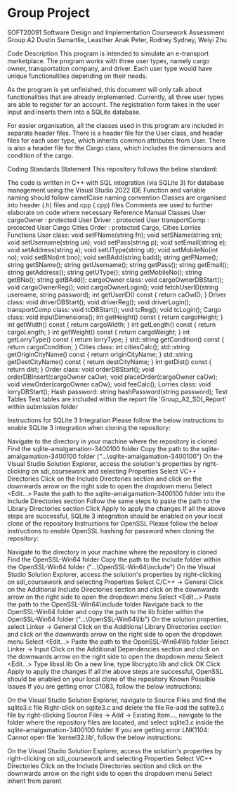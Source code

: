 # Group Project
SOFT20091 Software Design and Implementation Coursework Assessment
Group A2 Dustin Sumartlie, Leasther Anak Peter, Rodney Sydney, Weiyi Zhu

Code Description
This program is intended to simulate an e-transport marketplace. The program works with three user types, namely cargo owner, transportation company, and driver. Each user type would have unique functionalities depending on their needs.

As the program is yet unfinished, this document will only talk about functionalities that are already implemented. Currently, all three user types are able to register for an account. The registration form takes in the user input and inserts them into a SQLite database.

For easier organisation, all the classes used in this program are included in separate header files. There is a header file for the User class, and header files for each user type, which inherits common attributes from User. There is also a header file for the Cargo class, which includes the dimensions and condition of the cargo.

Coding Standards Statement
This repository follows the below standard:

The code is written in C++ with SQL integration (via SQLite 3) for database management using the Visual Studio 2022 IDE
Function and variable naming should follow camelCase naming convention
Classes are organised into header (.h) files and cpp (.cpp) files
Comments are used to further elaborate on code where necessary
Reference Manual
Classes
User
cargoOwner : protected User
Driver : protected User
transportComp : protected User
Cargo
Cities
Order : protected Cargo, Cities
Lorries
Functions
User class:
void setFName(string fn);
void setSName(string sn);
void setUsername(string un);
void setPass(string p);
void setEmail(string e);
void setAddress(string a);
void setUType(string ut);
void setMobileNo(int no);
void setBNo(int bno);
void setBAdd(string badd);
string getFName();
string getSName();
string getUsername();
string getPass();
string getEmail();
string getAddress();
string getUType();
string getMobileNo();
string getBNo();
string getBAdd();
cargoOwner class:
void cargoOwnerDBStart();
void cargoOwnerReg();
void cargoOwnerLogin();
void fetchUserID(string username, string password);
int getUserID() const { return caOwID; }
Driver class:
void driverDBStart();
void driverReg();
void driverLogin();
transportComp class:
void tcDBStart();
void tcReg();
void tcLogin();
Cargo class:
void inputDimensions();
int getHeight() const { return cargoHeight; }
int getWidth() const { return cargoWidth; }
int getLength() const { return cargoLength; }
int getWeight() const { return cargoWeight; }
int getLorryType() const { return lorryType; }
std::string getCondition() const { return cargoCondition; }
Cities class:
int citiesCalc();
std::string getOriginCityName() const { return originCityName; }
std::string getDestCityName() const { return destCityName; }
int getDist() const { return dist; }
Order class:
void orderDBStart();
void orderDBInsert(cargoOwner caOw);
void placeOrder(cargoOwner caOw);
void viewOrder(cargoOwner caOw);
void feeCalc();
Lorries class:
void lorryDBStart();
Hash password:
string hashPassword(string password);
Test Tables
Test tables are included within the report file 'Group_A2_SDI_Report' within submission folder

Instructions for SQLite 3 Integration
Please follow the below instructions to enable SQLite 3 integration when cloning the repository:

Navigate to the directory in your machine where the repository is cloned
Find the sqlite-amalgamation-3400100 folder
Copy the path to the sqlite-amalgamation-3400100 folder ("...\sqlite-amalgamation-3400100")
On the Visual Studio Solution Explorer, access the solution's properties by right-clicking on sdi_coursework and selecting Properties
Select VC++ Directories
Click on the Include Directories section and click on the downwards arrow on the right side to open the dropdown menu
Select <Edit...>
Paste the path to the sqlite-amalgamation-3400100 folder into the Include Directories section
Follow the same steps to paste the path to the Library Directories section
Click Apply to apply the changes
If all the above steps are successful, SQLite 3 integration should be enabled on your local clone of the repository
Instructions for OpenSSL
Please follow the below instructions to enable OpenSSL hashing for password when cloning the repository:

Navigate to the directory in your machine where the repository is cloned
Find the OpenSSL-Win64 folder
Copy the path to the include folder within the OpenSSL-Win64 folder ("...\OpenSSL-Win64\include")
On the Visual Studio Solution Explorer, access the solution's properties by right-clicking on sdi_coursework and selecting Properties
Select C/C++ -> General
Click on the Additional Include Directories section and click on the downwards arrow on the right side to open the dropdown menu
Select <Edit...>
Paste the path to the OpenSSL-Win64\include folder
Navigate back to the OpenSSL-Win64 folder and copy the path to the lib folder within the OpenSSL-Win64 folder ("...\OpenSSL-Win64\lib")
On the solution properties, select Linker -> General
Click on the Additional Library Directories section and click on the downwards arrow on the right side to open the dropdown menu
Select <Edit...>
Paste the path to the OpenSSL-Win64\lib folder
Select Linker -> Input
Click on the Additional Dependencies section and click on the downwards arrow on the right side to open the dropdown menu
Select <Edit...>
Type libssl.lib
On a new line, type libcrypto.lib and click OK
Click Apply to apply the changes
If all the above steps are successful, OpenSSL should be enabled on your local clone of the repository
Known Possible Issues
If you are getting error C1083, follow the below instructions:

On the Visual Studio Solution Explorer, navigate to Source Files and find the sqlite3.c file
Right-click on sqlite3.c and delete the file
Re-add the sqlite3.c file by right-clicking Source Files -> Add -> Existing Item..., navigate to the folder where the repository files are located, and select sqlite3.c inside the sqlite-amalgamation-3400100 folder
If you are getting error LNK1104: Cannot open file 'kernel32.lib', follow the below instructions:

On the Visual Studio Solution Explorer, access the solution's properties by right-clicking on sdi_coursework and selecting Properties
Select VC++ Directories
Click on the Include Directories section and click on the downwards arrow on the right side to open the dropdown menu
Select inherit from parent
